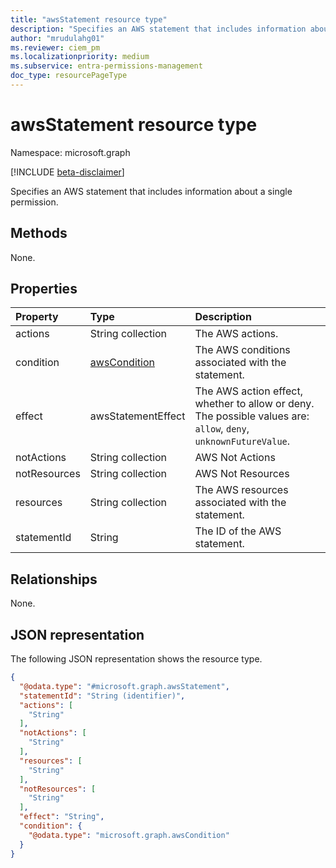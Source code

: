 ```yaml
---
title: "awsStatement resource type"
description: "Specifies an AWS statement that includes information about a single permission."
author: "mrudulahg01"
ms.reviewer: ciem_pm
ms.localizationpriority: medium
ms.subservice: entra-permissions-management
doc_type: resourcePageType
---
```


# awsStatement resource type

Namespace: microsoft.graph

[!INCLUDE [beta-disclaimer](../../includes/beta-disclaimer.md)]

Specifies an AWS statement that includes information about a single permission.

## Methods
None.

## Properties
|Property|Type|Description|
|:---|:---|:---|
|actions|String collection|The AWS actions.|
|condition|[awsCondition](../resources/awscondition.md)|The AWS conditions associated with the statement.|
|effect|awsStatementEffect|The AWS action effect, whether to allow or deny. The possible values are: `allow`, `deny`, `unknownFutureValue`.|
|notActions|String collection|AWS Not Actions|
|notResources|String collection|AWS Not Resources|
|resources|String collection|The AWS resources associated with the statement.|
|statementId|String|The ID of the AWS statement.|

## Relationships
None.

## JSON representation
The following JSON representation shows the resource type.
<!-- {
  "blockType": "resource",
  "keyProperty": "statementId",
  "@odata.type": "microsoft.graph.awsStatement",
  "openType": false
}
-->
``` json
{
  "@odata.type": "#microsoft.graph.awsStatement",
  "statementId": "String (identifier)",
  "actions": [
    "String"
  ],
  "notActions": [
    "String"
  ],
  "resources": [
    "String"
  ],
  "notResources": [
    "String"
  ],
  "effect": "String",
  "condition": {
    "@odata.type": "microsoft.graph.awsCondition"
  }
}
```

